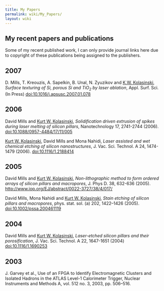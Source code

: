 ```yaml
---
title: My Papers
permalink: wiki/My_Papers/
layout: wiki
---
```


My recent papers and publications
---------------------------------

Some of my recent published work, I can only provide journal links here
due to copyright of these publications being assigned to the publishers.

2007
----

D. Mills, T. Kreouzis, A. Sapelkin, B. Unal, N. Zyuzikov and [K.W.
Kolasinski](http://courses.wcupa.edu/kkolasinski/), *Surface texturing
of Si, porous Si and TiO<sub>2</sub> by laser ablation*, Appl. Surf.
Sci. (In Press)
[<doi:10.1016/j.apsusc.2007.01.078>](http://dx.doi.org/10.1016/j.apsusc.2007.01.078)

2006
----

David Mills and [Kurt W.
Kolasinski](http://courses.wcupa.edu/kkolasinski/), *Solidification
driven extrusion of spikes during laser melting of silicon pillars*,
Nanotechnology 17, 2741-2744 (2006).
[<doi:10.1088/0957-4484/17/11/005>](http://dx.doi.org/doi:10.1088/0957-4484/17/11/005)

[Kurt W. Kolasinski](http://courses.wcupa.edu/kkolasinski/), David Mills
and Mona Nahidi, *Laser assisted and wet chemical etching of silicon
nanostructures*, J. Vac. Sci. Technol. A 24, 1474-1479 (2006).
[<doi:10.1116/1.2188414>](http://dx.doi.org/doi:10.1116/1.2188414)

2005
----

David Mills and [Kurt W.
Kolasinski](http://courses.wcupa.edu/kkolasinski/), *Non-lithographic
method to form ordered arrays of silicon pillars and macropores*, J.
Phys D. 38, 632-636 (2005).
[<http://www.iop.org/EJ/abstract/0022-3727/38/4/017/>](http://www.iop.org/EJ/abstract/0022-3727/38/4/017/)

David Mills, Mona Nahidi and [Kurt W.
Kolasinski](http://courses.wcupa.edu/kkolasinski/), *Stain etching of
silicon pillars and macropores*, phys. stat. sol. (a) 202, 1422–1426
(2005).
[<doi:10.1002/pssa.200461119>](http://dx.doi.org/doi:10.1002/pssa.200461119)

2004
----

David Mills and [Kurt W.
Kolasinski](http://courses.wcupa.edu/kkolasinski/), *Laser-etched
silicon pillars and their porosification*, J. Vac. Sci. Technol. A 22,
1647-1651 (2004)
[<doi:10.1116/1.1690253>](http://dx.doi.org/doi:10.1116/1.1690253)

2003
----

J. Garvey et al., Use of an FPGA to Identify Electromagnetic Clusters
and Isolated Hadrons in the ATLAS Level-1 Calorimeter Trigger, Nuclear
Instruments and Methods A, vol. 512 no. 3, 2003, pp. 506–516.

